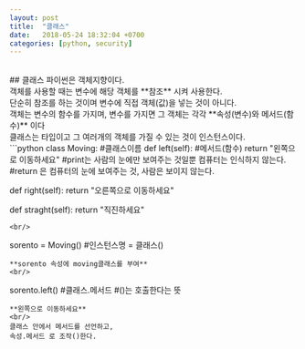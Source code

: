 ```yaml
---
layout: post
title:  "클래스"
date:   2018-05-24 18:32:04 +0700
categories: [python, security]
---
```

<br/>
## 클래스
파이썬은 객체지향이다.
<br/>
객체를 사용할 때는 변수에 해당 객체를 **참조** 시켜 사용한다.
<br/>
단순히 참조를 하는 것이며 변수에 직접 객체(값)을 넣는 것이 아니다.
<br/>
객체는 변수의 함수를 가지며,
변수를 가지면 그 객체는 각각 **속성(변수)와 메서드(함수)** 이다
<br/>
클래스는 타입이고 그 여러개의 객체를 가질 수 있는 것이 인스턴스이다.
<br/>
```python
class Moving: #클래스이름
  def left(self): #메서드(함수)
    return "왼쪽으로 이동하세요"
        #print는 사람의 눈에만 보여주는 것일뿐 컴퓨터는 인식하지 않는다.
        #return 은 컴퓨터의 눈에 보여주는 것, 사람은 보이지 않는다.

  def right(self):
    return "오른쪽으로 이동하세요"

  def straght(self):
    return "직진하세요"
```
<br/>
```
sorento = Moving()
#인스턴스명 = 클래스()
```
**sorento 속성에 moving클래스를 부여**
<br/>
```
sorento.left()
#클래스.메서드
#()는 호출한다는 뜻
```
**왼쪽으로 이동하세요**
<br/>
클래스 안에서 메서드를 선언하고,
속성.메서드 로 조작()한다.
